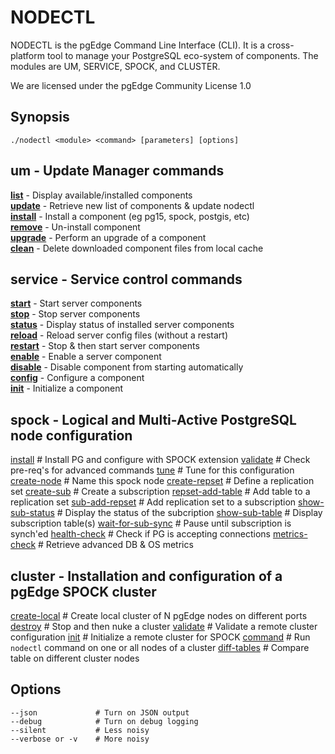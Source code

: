 # NODECTL
NODECTL is the pgEdge Command Line Interface (CLI).  It is a cross-platform 
tool to manage your PostgreSQL eco-system of components.  The modules are 
UM, SERVICE, SPOCK, and CLUSTER.

We are licensed under the pgEdge Community License 1.0

## Synopsis
    ./nodectl <module> <command> [parameters] [options] 

## um - Update Manager commands
[**list**](doc/um-list.md) - Display available/installed components<br>
[**update**](doc/um-update.md)  - Retrieve new list of components & update nodectl<br>
[**install**](doc/um-install.md) - Install a component (eg pg15, spock, postgis, etc)<br>
[**remove**](doc/um-remove.md) - Un-install component<br>
[**upgrade**](doc/um-upgrade.md) - Perform an upgrade of a component<br>
[**clean**](doc/um-clean.md) - Delete downloaded component files from local cache


## service - Service control commands
[**start**](service-start.md)                 - Start server components \
[**stop**](doc/service-stop.md)               - Stop server components \
[**status**](doc/service-status.md)           - Display status of installed server components \
[**reload**](doc/service-reload.md)           - Reload server config files (without a restart) \
[**restart**](doc/service-restart.md)         - Stop & then start server components \
[**enable**](doc/service-enable.md)           - Enable a server component \
[**disable**](doc/service-disable.md)         - Disable component from starting automatically \
[**config**](doc/service-config-.md)          - Configure a component \
[**init**](doc/service-init.md)               - Initialize a component

## spock - Logical and Multi-Active PostgreSQL node configuration
<a href=doc/spock-install.md>install</a>            # Install PG and configure with SPOCK extension
<a href=doc/spock-validate.md>validate</a>           # Check pre-req's for advanced commands
<a href=doc/spock-tune.md>tune</a>               # Tune for this configuration
<a href=doc/spock-create-node.md>create-node</a>        # Name this spock node
<a href=doc/spock-create-repset.md>create-repset</a>      # Define a replication set
<a href=doc/spock-create-sub.md>create-sub</a>         # Create a subscription
<a href=doc/spock-repset-add-table.md>repset-add-table</a>   # Add table to a replication set
<a href=doc/spock-sub-add-repset.md>sub-add-repset</a>     # Add replication set to a subscription
<a href=doc/spock-show-sub-status.md>show-sub-status</a>    # Display the status of the subcription
<a href=doc/spock-show-sub-table.md>show-sub-table</a>     # Display subscription table(s)
<a href=doc/spock-wait-for-sub-sync.md>wait-for-sub-sync</a>  # Pause until subscription is synch'ed
<a href=doc/spock-health-check.md>health-check</a>       # Check if PG is accepting connections
<a href=doc/spock-metrics-check.md>metrics-check</a>      # Retrieve advanced DB & OS metrics

## cluster - Installation and configuration of a pgEdge SPOCK cluster
<a href=doc/cluster-create-local.md>create-local</a>       # Create local cluster of N pgEdge nodes on different ports
<a href=doc/cluster-destroy.md>destroy</a>            # Stop and then nuke a cluster
<a href=doc/cluster-validate.md>validate</a>           # Validate a remote cluster configuration
<a href=doc/cluster-init.md>init</a>               # Initialize a remote cluster for SPOCK
<a href=doc/cluster-command.md>command</a>            # Run `nodectl` command on one or all nodes of a cluster
<a href=doc/cluster-diff-tables.md>diff-tables</a>        # Compare table on different cluster nodes
</pre>

## Options
    --json             # Turn on JSON output
    --debug            # Turn on debug logging
    --silent           # Less noisy
    --verbose or -v    # More noisy

